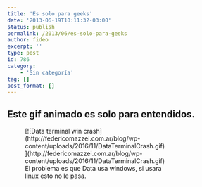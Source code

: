 ```yaml
---
title: 'Es solo para geeks'
date: '2013-06-19T10:11:32-03:00'
status: publish
permalink: /2013/06/es-solo-para-geeks
author: fideo
excerpt: ''
type: post
id: 786
category:
    - 'Sin categoría'
tag: []
post_format: []
---
```

Este gif animado es solo para entendidos.
-----------------------------------------

<figure aria-describedby="caption-attachment-787" class="wp-caption alignnone" id="attachment_787" style="width: 320px">[![Data terminal win crash](http://federicomazzei.com.ar/blog/wp-content/uploads/2016/11/DataTerminalCrash.gif)](http://federicomazzei.com.ar/blog/wp-content/uploads/2016/11/DataTerminalCrash.gif)<figcaption class="wp-caption-text" id="caption-attachment-787">El problema es que Data usa windows, si usara linux esto no le pasa.</figcaption></figure>